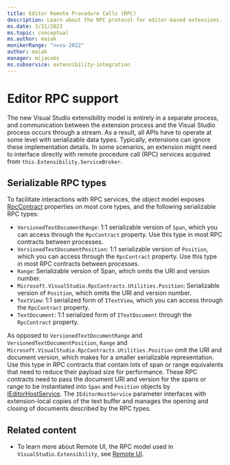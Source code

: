 ```yaml
---
title: Editor Remote Procedure Calls (RPC)
description: Learn about the RPC protocol for editor-based extensions.
ms.date: 3/31/2023
ms.topic: conceptual
ms.author: maiak
monikerRange: ">=vs-2022"
author: maiak
manager: mijacobs
ms.subservice: extensibility-integration
---
```


# Editor RPC support

The new Visual Studio extensibility model is entirely in a separate process, and communication between the extension process and the Visual Studio process occurs through a stream. As a result, all APIs have to operate at some level with serializable data types. Typically, extensions can ignore these implementation details. In some scenarios, an extension might need to interface directly with remote procedure call (RPC) services acquired from `this.Extensibility.ServiceBroker`.

## Serializable RPC types

To facilitate interactions with RPC services, the object model exposes [RpcContract](/dotnet/api/microsoft.visualstudio.extensibility.editor.selection.rpccontract) properties on most core types, and the following serializable RPC types:

- `VersionedTextDocumentRange`: 1:1 serializable version of `Span`, which you can access through the `RpcContract` property. Use this type in most RPC contracts between processes.
- `VersionedTextDocumentPosition`: 1:1 serializable version of `Position`, which you can access through the `RpcContract` property. Use this type in most RPC contracts between processes.
- `Range`: Serializable version of Span, which omits the URI and version number.
- `Microsoft.VisualStudio.RpcContracts.Utilities.Position`: Serializable version of `Position`, which omits the URI and version number.
- `TextView`: 1:1 serialized form of `ITextView`, which you can access through the `RpcContract` property.
- `TextDocument`: 1:1 serialized form of `ITextDocument` through the `RpcContract` property.

As opposed to `VersionedTextDocumentRange` and `VersionedTextDocumentPosition`, `Range` and `Microsoft.VisualStudio.RpcContracts.Utilities.Position` omit the URI and document version, which makes for a smaller serializable representation. Use this type in RPC contracts that contain lots of span or range equivalents that need to reduce their payload size for performance. These RPC contracts need to pass the document URI and version for the spans or range to be instantiated into `Span` and `Position` objects by [IEditorHostService](/dotnet/api/microsoft.visualstudio.extensibility.editor.ieditorhostservice). The `IEditorHostService` parameter interfaces with extension-local copies of the text buffer and manages the opening and closing of documents described by the RPC types.

## Related content

- To learn more about Remote UI, the RPC model used in `VisualStudio.Extensibility`, see [Remote UI](../inside-the-sdk/remote-ui.md).